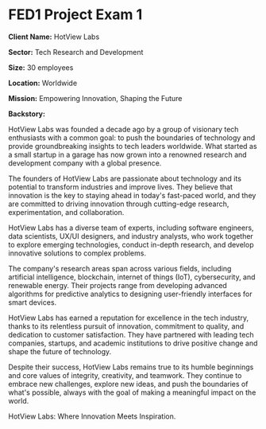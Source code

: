 # FED1 Project Exam 1




**Client Name:** HotView Labs

**Sector:** Tech Research and Development

**Size:** 30 employees

**Location:** Worldwide

**Mission:** Empowering Innovation, Shaping the Future

**Backstory:**

HotView Labs was founded a decade ago by a group of visionary tech enthusiasts with a common goal: to push the boundaries of technology and provide groundbreaking insights to tech leaders worldwide. What started as a small startup in a garage has now grown into a renowned research and development company with a global presence.

The founders of HotView Labs are passionate about technology and its potential to transform industries and improve lives. They believe that innovation is the key to staying ahead in today's fast-paced world, and they are committed to driving innovation through cutting-edge research, experimentation, and collaboration.

HotView Labs has a diverse team of experts, including software engineers, data scientists, UX/UI designers, and industry analysts, who work together to explore emerging technologies, conduct in-depth research, and develop innovative solutions to complex problems.

The company's research areas span across various fields, including artificial intelligence, blockchain, internet of things (IoT), cybersecurity, and renewable energy. Their projects range from developing advanced algorithms for predictive analytics to designing user-friendly interfaces for smart devices.

HotView Labs has earned a reputation for excellence in the tech industry, thanks to its relentless pursuit of innovation, commitment to quality, and dedication to customer satisfaction. They have partnered with leading tech companies, startups, and academic institutions to drive positive change and shape the future of technology.

Despite their success, HotView Labs remains true to its humble beginnings and core values of integrity, creativity, and teamwork. They continue to embrace new challenges, explore new ideas, and push the boundaries of what's possible, always with the goal of making a meaningful impact on the world.

HotView Labs: Where Innovation Meets Inspiration.


